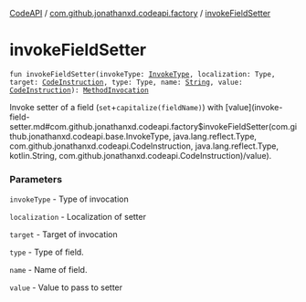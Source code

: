 [CodeAPI](../index.md) / [com.github.jonathanxd.codeapi.factory](index.md) / [invokeFieldSetter](.)

# invokeFieldSetter

`fun invokeFieldSetter(invokeType: `[`InvokeType`](../com.github.jonathanxd.codeapi.base/-invoke-type/index.md)`, localization: Type, target: `[`CodeInstruction`](../com.github.jonathanxd.codeapi/-code-instruction.md)`, type: Type, name: `[`String`](https://kotlinlang.org/api/latest/jvm/stdlib/kotlin/-string/index.html)`, value: `[`CodeInstruction`](../com.github.jonathanxd.codeapi/-code-instruction.md)`): `[`MethodInvocation`](../com.github.jonathanxd.codeapi.base/-method-invocation/index.md)

Invoke setter of a field (`set`+`capitalize(fieldName)`) with [value](invoke-field-setter.md#com.github.jonathanxd.codeapi.factory$invokeFieldSetter(com.github.jonathanxd.codeapi.base.InvokeType, java.lang.reflect.Type, com.github.jonathanxd.codeapi.CodeInstruction, java.lang.reflect.Type, kotlin.String, com.github.jonathanxd.codeapi.CodeInstruction)/value).

### Parameters

`invokeType` - Type of invocation

`localization` - Localization of setter

`target` - Target of invocation

`type` - Type of field.

`name` - Name of field.

`value` - Value to pass to setter